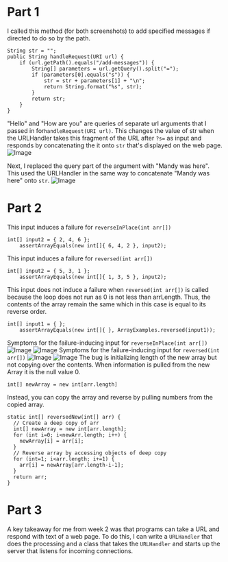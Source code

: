 # Part 1
I called this method (for both screenshots) to add specified messages if directed to do so by the path.
```
String str = "";
public String handleRequest(URI url) {
    if (url.getPath().equals("/add-messages")) {
        String[] parameters = url.getQuery().split("=");
        if (parameters[0].equals("s")) {
            str = str + parameters[1] + "\n";
            return String.format("%s", str);
        }
        return str;
    }
}
```
"Hello" and "How are you" are queries of separate url arguments that I passed in for```handleRequest(URI url)```. This changes the value of str when the URLHandler takes this fragment of the URL after ```?s=``` as input and responds by concatenating the it onto ```str``` that's displayed on the web page.
![Image](https://user-images.githubusercontent.com/57383573/215687156-b207e6e4-0eae-4007-99b3-7fe1e1cde555.png)

Next, I replaced the query part of the argument with "Mandy was here". This used the URLHandler in the same way to concatenate "Mandy was here" onto ```str```. 
![Image](https://user-images.githubusercontent.com/57383573/215687167-25f0b063-c100-4d48-abde-e22ccdc7c5ad.png)

# Part 2
This input induces a failure for ```reverseInPlace(int arr[])```
```
int[] input2 = { 2, 4, 6 };
    assertArrayEquals(new int[]{ 6, 4, 2 }, input2);
```
This input induces a failure for ```reversed(int arr[])```
```
int[] input2 = { 5, 3, 1 };
    assertArrayEquals(new int[]{ 1, 3, 5 }, input2);
```
This input does not induce a failure when ```reversed(int arr[])``` is called because the loop does not run as 0 is not less than arrLength. Thus, the contents of the array remain the same which in this case is equal to its reverse order.
```
int[] input1 = { };
    assertArrayEquals(new int[]{ }, ArrayExamples.reversed(input1));
```
Symptoms for the failure-inducing input for ```reverseInPlace(int arr[])```
![Image](https://user-images.githubusercontent.com/57383573/215667247-7b3182e4-34b3-4673-b4b3-638b1c77ff90.png)
![Image](https://user-images.githubusercontent.com/57383573/215673578-62cb1289-4a18-4d6c-8851-70b4ad797b6e.png)
Symptoms for the failure-inducing input for ```reversed(int arr[])```
![Image](https://user-images.githubusercontent.com/57383573/215667247-7b3182e4-34b3-4673-b4b3-638b1c77ff90.png)
![Image](https://user-images.githubusercontent.com/57383573/215667249-c13d025e-7dbc-43fd-a01c-af145f5ac9d1.png)
The bug is initializing length of the new array but not copying over the contents. When information is pulled from the new Array it is the null value 0.
```
int[] newArray = new int[arr.length]
```
Instead, you can copy the array and reverse by pulling numbers from the copied array.
```
static int[] reversedNew(int[] arr) {
  // Create a deep copy of arr
  int[] newArray = new int[arr.length];
  for (int i=0; i<newArr.length; i++) {
    newArray[i] = arr[i];
  }
  // Reverse array by accessing objects of deep copy
  for (int=1; i<arr.length; i+=1) {
    arr[i] = newArray[arr.length-i-1];
  }
  return arr;
}
```


# Part 3
A key takeaway for me from week 2 was that programs can take a URL and respond with text of a web page. To do this, I can write a ```URLHandler``` that does the processing and a class that takes the ```URLHandler``` and starts up the server that listens for incoming connections. 
